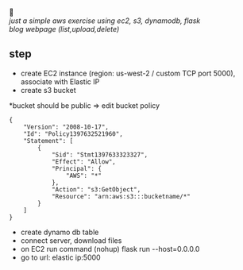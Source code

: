 📝<br><i>
just a simple aws exercise using ec2, s3, dynamodb, flask <br>
blog webpage (list,upload,delete)</i>

## step
- create EC2 instance (region: us-west-2 / custom TCP port 5000), associate with Elastic IP
- create s3 bucket 

*bucket should be public => edit bucket policy
```
{
    "Version": "2008-10-17",
    "Id": "Policy1397632521960",
    "Statement": [
        {
            "Sid": "Stmt1397633323327",
            "Effect": "Allow",
            "Principal": {
                "AWS": "*"
            },
            "Action": "s3:GetObject",
            "Resource": "arn:aws:s3:::bucketname/*"
        }
    ]
}
```
- create dynamo db table 
- connect server, download files
- on EC2 run command (nohup) flask run --host=0.0.0.0
- go to url: elastic ip:5000

